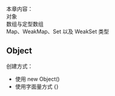 本章内容：  
对象  
数组与定型数组  
Map、WeakMap、Set 以及 WeakSet 类型

## Object

创建方式：

- 使用 new Object()
- 使用字面量方式 {}
